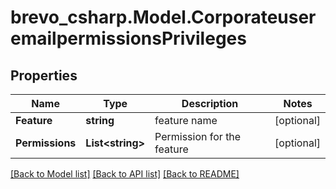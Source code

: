 # brevo_csharp.Model.CorporateuseremailpermissionsPrivileges
## Properties

Name | Type | Description | Notes
------------ | ------------- | ------------- | -------------
**Feature** | **string** | feature name | [optional] 
**Permissions** | **List&lt;string&gt;** | Permission for the feature | [optional] 

[[Back to Model list]](../README.md#documentation-for-models) [[Back to API list]](../README.md#documentation-for-api-endpoints) [[Back to README]](../README.md)


